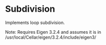 # Subdivision
Implements loop subdivision.

Note: Requires Eigen 3.2.4 and assumes it is in /usr/local/Cellar/eigen/3.2.4/include/eigen3/

